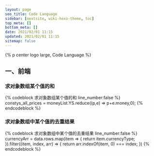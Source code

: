 ```yaml
---
layout: page 
seo_title: Code Language 
sidebar: [nextsite, wiki-hexo-theme, toc] 
top_meta: [] 
bottom_meta: [] 
date: 2021/02/01 11:15 
updated: 2021/02/01 11:15 
sitemap: false
---
```

 
{% p center logo large, Code Language %} 
 
## 一、前端 
 
### 求对象数组某个值的和 
 
{% codeblock 求对象数组某个值的和 line_number:false %} 
constys_all_prices = moneyList.YS.reduce((p,e) => p+e.money,0); 
{% endcodeblock %} 
 
### 求对象数组中某个值的去重结果 
 
{% codeblock 求对象数组中某个值的去重结果 line_number:false %} 
currencyArr = data.rows.map(item => { 
    return item.currencyType; 
}).filter((item, index, arr) => { 
    return arr.indexOf(item, 0) === index; 
}) 
{% endcodeblock %} 
